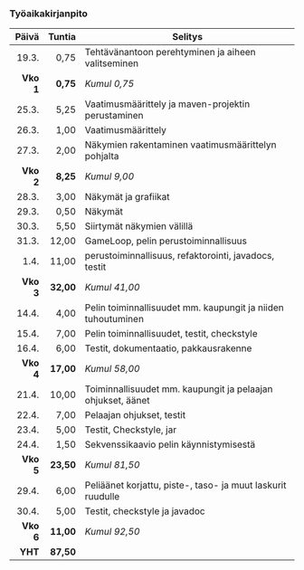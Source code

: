 ### Työaikakirjanpito

|Päivä    |Tuntia    |Selitys                                                     |
|--------:|---------:|------------------------------------------------------------|
|19.3.    |0,75      |Tehtävänantoon perehtyminen ja aiheen valitseminen          |
|**Vko 1**|**0,75**  |*Kumul 0,75*                                                |
|25.3.    |5,25      |Vaatimusmäärittely ja maven-projektin perustaminen          |
|26.3.    |1,00      |Vaatimusmäärittely                                          |
|27.3.    |2,00      |Näkymien rakentaminen vaatimusmäärittelyn pohjalta          |
|**Vko 2**|**8,25**  |*Kumul 9,00*                                                |
|28.3.    |3,00      |Näkymät ja grafiikat                                        |
|29.3.    |0,50      |Näkymät                                                     |
|30.3.    |5,50      |Siirtymät näkymien välillä                                  |
|31.3.    |12,00     |GameLoop, pelin perustoiminnallisuus                        |
|1.4.     |11,00     |perustoiminnallisuus, refaktorointi, javadocs, testit       |
|**Vko 3**|**32,00** |*Kumul 41,00*                                               |
|14.4.    |4,00      |Pelin toiminnallisuudet mm. kaupungit ja niiden tuhoutuminen|
|15.4.    |7,00      |Pelin toiminnallisuudet, testit, checkstyle                 |
|16.4.    |6,00      |Testit, dokumentaatio, pakkausrakenne                       |
|**Vko 4**|**17,00** |*Kumul 58,00*                                               |
|21.4.    |10,00     |Toiminnallisuudet mm. kaupungit ja pelaajan ohjukset, äänet |
|22.4.    |7,00      |Pelaajan ohjukset, testit                                   |
|23.4.    |5,00      |Testit, Checkstyle, jar                                     |
|24.4.    |1,50      |Sekvenssikaavio pelin käynnistymisestä                      |
|**Vko 5**|**23,50** |*Kumul 81,50*                                               |
|29.4.    |6,00      |Peliäänet korjattu, piste-, taso- ja muut laskurit ruudulle |
|30.4.    |5,00      |Testit, checkstyle ja javadoc                               |
|**Vko 6**|**11,00** |*Kumul 92,50*                                               |
|**YHT**  |**87,50** |                                                            |
